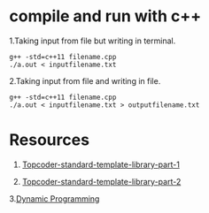 # compile and run with c++

1.Taking input from file but writing in terminal.

```
g++ -std=c++11 filename.cpp
./a.out < inputfilename.txt

```

2.Taking input from file and writing in file.

```
g++ -std=c++11 filename.cpp
./a.out < inputfilename.txt > outputfilename.txt
```

# Resources

1. [Topcoder-standard-template-library-part-1](https://www.topcoder.com/community/data-science/data-science-tutorials/power-up-c-with-the-standard-template-library-part-1/)

2. [Topcoder-standard-template-library-part-2](https://www.topcoder.com/community/data-science/data-science-tutorials/power-up-c-with-the-standard-template-library-part-2/)

3.[Dynamic Programming](https://www.quora.com/What-are-some-beginner-level-dynamic-programming-problems-that-one-can-try-practicing-on-CodeChef-and-other-online-judges)
